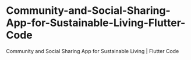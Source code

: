 # Community-and-Social-Sharing-App-for-Sustainable-Living-Flutter-Code
 Community and Social Sharing App for Sustainable Living | Flutter Code

